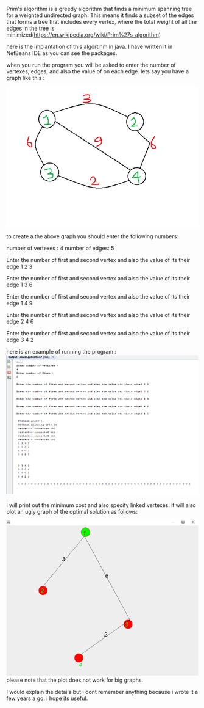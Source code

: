 Prim's algorithm is a greedy algorithm that finds a minimum spanning tree for a weighted undirected graph. This means it finds a subset of the edges that forms a tree that includes every vertex,
where the total weight of all the edges in the tree is minimized(https://en.wikipedia.org/wiki/Prim%27s_algorithm)

here is the implantation of this algortihm in java.
I have written it in NetBeans IDE as you can see the packages. 

when you run the program you will be asked to enter the number of vertexes, edges, and also the value of on each edge.
lets say you have a graph like this :

![Alt text](https://github.com/Hazel1994/Prims_algorithm/blob/master/images/graph.png)

to create a the above graph you should enter the following numbers:

number of vertexes : 4
number of edges: 5

Enter the number of first and second vertex and also the value of its their edge 1 2 3

Enter the number of first and second vertex and also the value of its their edge 1 3 6

Enter the number of first and second vertex and also the value of its their edge 1 4 9

Enter the number of first and second vertex and also the value of its their edge 2 4 6

Enter the number of first and second vertex and also the value of its their edge 3 4 2

here is an example of running the program :
![Alt text](https://github.com/Hazel1994/Prims_algorithm/blob/master/images/p1.png)

i will print out the minimum cost and also specify linked vertexes.
it will also plot an ugly graph of the optimal solution as follows:

![Alt text](https://github.com/Hazel1994/Prims_algorithm/blob/master/images/p2.png)
please note that the plot does not work for big graphs.

I would explain the details but i dont remember anything because i wrote it a few years a go. i hope its useful.

